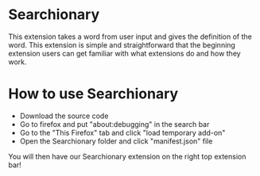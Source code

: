 # Searchionary

This extension takes a word from user input and gives the definition of the word. This extension is simple and straightforward that the beginning extension users can get familiar with what extensions do and how they work.

# How to use Searchionary
* Download the source code
* Go to firefox and put "about:debugging" in the search bar
* Go to the "This Firefox" tab and click "load temporary add-on"
* Open the Searchionary folder and click "manifest.json" file

You will then have our Searchionary extension on the right top extension bar!



